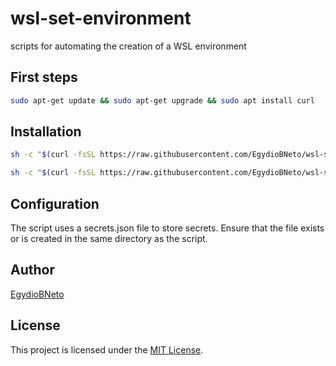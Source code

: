 # wsl-set-environment

scripts for automating the creation of a WSL environment

## First steps

```bash
sudo apt-get update && sudo apt-get upgrade && sudo apt install curl
```

## Installation

```bash
sh -c "$(curl -fsSL https://raw.githubusercontent.com/EgydioBNeto/wsl-set-environment/main/zsh-install.sh)"
```

```bash
sh -c "$(curl -fsSL https://raw.githubusercontent.com/EgydioBNeto/wsl-set-environment/main/install.sh)"
```

## Configuration

The script uses a secrets.json file to store secrets. Ensure that the file exists or is created in the same directory as the script.

## Author

[EgydioBNeto](https://github.com/EgydioBNeto)

## License

This project is licensed under the [MIT License](https://github.com/EgydioBNeto/wsl-set-environment/blob/main/LICENSE).

